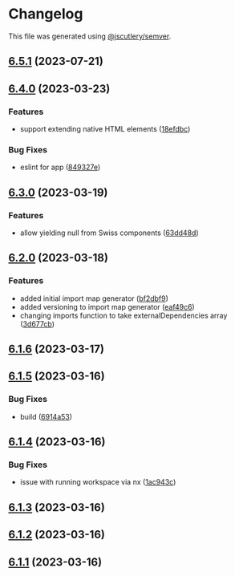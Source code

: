# Changelog

This file was generated using [@jscutlery/semver](https://github.com/jscutlery/semver).

## [6.5.1](https://github.com/Wildhoney/Switzerland/compare/v6.5.0...v6.5.1) (2023-07-21)

## [6.4.0](https://github.com/Wildhoney/Switzerland/compare/v6.3.0...v6.4.0) (2023-03-23)


### Features

* support extending native HTML elements ([18efdbc](https://github.com/Wildhoney/Switzerland/commit/18efdbcfdede830d9a22cdac480714159fd67a3d))


### Bug Fixes

* eslint for app ([849327e](https://github.com/Wildhoney/Switzerland/commit/849327e5baea9a6b3114fc66db58be91dbc3d713))

## [6.3.0](https://github.com/Wildhoney/Switzerland/compare/v6.2.0...v6.3.0) (2023-03-19)


### Features

* allow yielding null from Swiss components ([63dd48d](https://github.com/Wildhoney/Switzerland/commit/63dd48d75c4e07e7bec7dcb4b96a443a49a25473))

## [6.2.0](https://github.com/Wildhoney/Switzerland/compare/v6.1.6...v6.2.0) (2023-03-18)


### Features

* added initial import map generator ([bf2dbf9](https://github.com/Wildhoney/Switzerland/commit/bf2dbf9ffa9b30d73b6d9ac3a91f602b4e376900))
* added versioning to import map generator ([eaf49c6](https://github.com/Wildhoney/Switzerland/commit/eaf49c61ab8da5d8297bbb1a3cd4e5009f4bc91d))
* changing imports function to take externalDependencies array ([3d677cb](https://github.com/Wildhoney/Switzerland/commit/3d677cbf1b21d000f39635d64a18463619c95de5))

## [6.1.6](https://github.com/Wildhoney/Switzerland/compare/v6.1.5...v6.1.6) (2023-03-17)

## [6.1.5](https://github.com/Wildhoney/Switzerland/compare/v6.1.4...v6.1.5) (2023-03-16)


### Bug Fixes

* build ([6914a53](https://github.com/Wildhoney/Switzerland/commit/6914a5330fff4b60aaa0f641c9acc9be5727b8ec))

## [6.1.4](https://github.com/Wildhoney/Switzerland/compare/v6.1.3...v6.1.4) (2023-03-16)


### Bug Fixes

* issue with running workspace via nx ([1ac943c](https://github.com/Wildhoney/Switzerland/commit/1ac943ca071f2350fc3cd93a03e41554e204b37b))

## [6.1.3](https://github.com/Wildhoney/Switzerland/compare/v6.1.2...v6.1.3) (2023-03-16)

## [6.1.2](https://github.com/Wildhoney/Switzerland/compare/v6.1.1...v6.1.2) (2023-03-16)

## [6.1.1](https://github.com/Wildhoney/Switzerland/compare/v6.1.0...v6.1.1) (2023-03-16)
